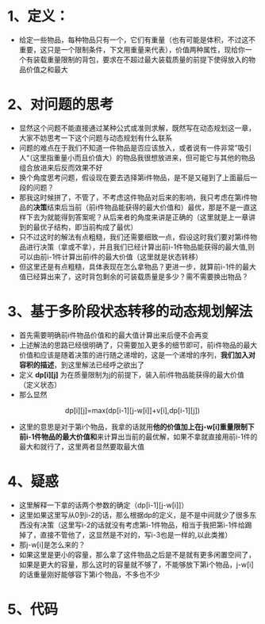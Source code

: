 # 1、定义：
- 给定一些物品，每种物品只有一个，它们有重量（也有可能是体积，不过这不重要，这只是一个限制条件，下文用重量来代表），价值两种属性，现给你一个有装载重量限制的背包，要求在不超过最大装载质量的前提下使得放入的物品价值之和最大
# 2、对问题的思考
- 显然这个问题不能直接通过某种公式或准则求解，既然写在动态规划这一章，大家不妨思考一下这个问题与动态规划有什么联系
- 问题的难点在于我们不知道一件物品是否应该放入，或者说有一件非常”吸引人“（这里指重量小而且价值大）的物品我很想放进来，但可能它与其他的物品组合放进来后反而效果不好
- 换个角度思考问题，假设现在要去选择第i件物品，是不是又碰到了上面最后一段的问题？
- 那我这时候拼了，不管了，不考虑这件物品对后来的影响，我只考虑在第i件物品的**决策**结束后当前（前i件物品能获得的最大价值和）最优，那是不是一直这样下去为就能得到答案呢？从后来者的角度来讲是正确的（这里就是上一章讲到的最优子结构，即当前构成了最优）
- 只不过这时的解法有点粗糙，我们还需要细致一点，假设这时我们要对第i件物品进行决策（拿或不拿），并且我们已经计算出前i-1件物品能获得的最大值,则可以由前i-1件计算出前i件的最大价值（这里就是状态转移）
- 但这里还是有点粗糙，具体表现在怎么拿物品？更进一步，就算前i-1件的最大值已经算出来了，这时背包剩余的可装载质量是多少？需不需要换出物品？
# 3、基于多阶段状态转移的动态规划解法
- 首先需要明确前i件物品价值和的最大值计算出来后便不会再变
- 上述解法的思路已经很明确了，只需要加入更多的细节即可，前i件物品的最大价值和应该是随着决策的进行随之递增的，这是一个递增的序列，**我们加入对容积的描述**，到这里解法已经呼之欲出了
- 定义 **dp[i][j]** 为在质量限制为j的前提下，装入前i件物品能获得的最大价值（定义状态）
- 那么显然

<div align="center"> 
  dp[i][j]=max(dp[i-1][j-w[i]]+v[i],dp[i-1][j])
</div>

- 这里的意思是对于第i个物品，我拿的话就用**他的价值加上在j-w[i]重量限制下前i-1件物品的最大价值和**来计算出当前的最优解，如果不拿就直接用前i-1件的最大和就行了，这里两者显然要取最大值
# 4、疑惑
- 这里解释一下拿的话两个参数的确定（dp[i-1][j-w[i]]）
- 这里如果这里写从0到i-2的话，那么根据dp的定义，是不是中间就少了很多东西没有决策（这里写i-2的话就没有考虑第i-1件物品，相当于我把第i-1件给踢掉了，直接不管他了，这显然是不对的，写i-3也是一样的,以此类推）
- 那j-w[i]是怎么来的？
- 如果这里是更小的容量，那么拿了这件物品之后是不是就有更多闲置空间了，如果是更大的容量，那么这时的容量就不够了，不能够放下第i个物品，j-w[i]的话重量刚好能够容下第i个物品，不多也不少
# 5、代码
